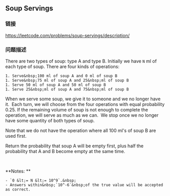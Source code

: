 ## Soup Servings  
### 链接  
https://leetcode.com/problems/soup-servings/description/  
### 问题描述
There are two types of soup: type A and type B. Initially we have `N` ml of each type of soup. There are four kinds of operations:

	1. Serve&nbsp;100 ml of soup A and 0 ml of soup B
	1. Serve&nbsp;75 ml of soup A and 25&nbsp;ml of soup B
	1. Serve 50 ml of soup A and 50 ml of soup B
	1. Serve 25&nbsp;ml of soup A and 75&nbsp;ml of soup B

When we serve some soup, we give it to someone and we no longer have it.&nbsp; Each turn,&nbsp;we will choose from the four operations with equal probability 0.25. If the remaining volume of soup is not enough to complete the operation, we will serve&nbsp;as much as we can.&nbsp; We stop once we no longer have some quantity of both types of soup.

Note that we do not have the operation where all 100 ml&#39;s of soup B are used first.&nbsp;&nbsp;

Return the probability that soup A will be empty&nbsp;first, plus half the probability that A and B become empty at the same time.

&nbsp;

**Notes: **

	- `0 &lt;= N &lt;= 10^9`.&nbsp;
	- Answers within&nbsp;`10^-6`&nbsp;of the true value will be accepted as correct.
